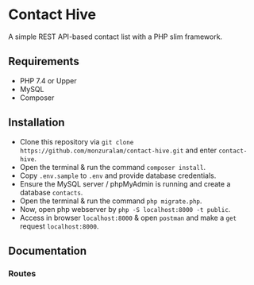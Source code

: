 # Contact Hive
A simple REST API-based contact list with a PHP slim framework.

## Requirements
- PHP 7.4 or Upper
- MySQL
- Composer

## Installation
- Clone this repository via `git clone https://github.com/monzuralam/contact-hive.git` and enter `contact-hive`.
- Open the terminal & run the command `composer install`.
- Copy `.env.sample` to `.env` and provide database credentials.
- Ensure the MySQL server / phpMyAdmin is running and create a database `contacts`.
- Open the terminal & run the command `php migrate.php`.
- Now, open php webserver by `php -S localhost:8000 -t public`.
- Access in browser `localhost:8000` & open `postman` and make a `get` request `localhost:8000`. 

## Documentation
### Routes
